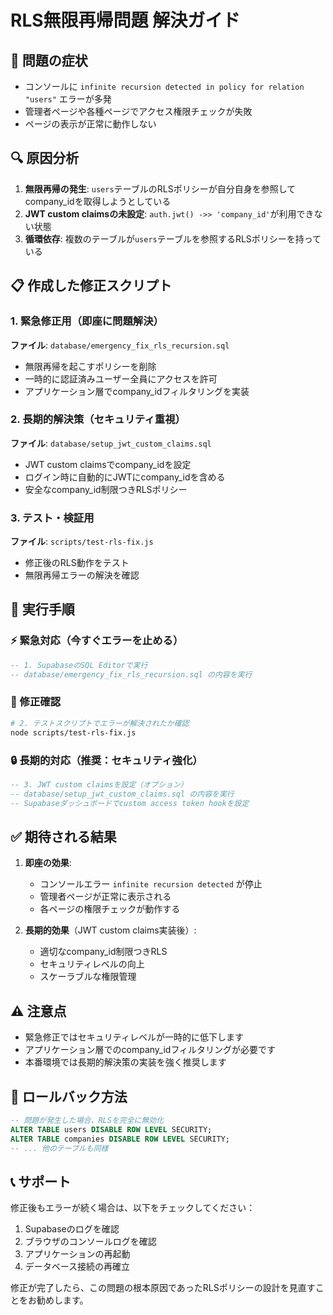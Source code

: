 # RLS無限再帰問題 解決ガイド

## 🚨 問題の症状
- コンソールに `infinite recursion detected in policy for relation "users"` エラーが多発
- 管理者ページや各種ページでアクセス権限チェックが失敗
- ページの表示が正常に動作しない

## 🔍 原因分析
1. **無限再帰の発生**: `users`テーブルのRLSポリシーが自分自身を参照してcompany_idを取得しようとしている
2. **JWT custom claimsの未設定**: `auth.jwt() ->> 'company_id'`が利用できない状態
3. **循環依存**: 複数のテーブルが`users`テーブルを参照するRLSポリシーを持っている

## 📋 作成した修正スクリプト

### 1. 緊急修正用（即座に問題解決）
**ファイル**: `database/emergency_fix_rls_recursion.sql`
- 無限再帰を起こすポリシーを削除
- 一時的に認証済みユーザー全員にアクセスを許可
- アプリケーション層でcompany_idフィルタリングを実装

### 2. 長期的解決策（セキュリティ重視）
**ファイル**: `database/setup_jwt_custom_claims.sql`
- JWT custom claimsでcompany_idを設定
- ログイン時に自動的にJWTにcompany_idを含める
- 安全なcompany_id制限つきRLSポリシー

### 3. テスト・検証用
**ファイル**: `scripts/test-rls-fix.js`
- 修正後のRLS動作をテスト
- 無限再帰エラーの解決を確認

## 🔧 実行手順

### ⚡ 緊急対応（今すぐエラーを止める）
```sql
-- 1. SupabaseのSQL Editorで実行
-- database/emergency_fix_rls_recursion.sql の内容を実行
```

### 🧪 修正確認
```bash
# 2. テストスクリプトでエラーが解決されたか確認
node scripts/test-rls-fix.js
```

### 🔒 長期的対応（推奨：セキュリティ強化）
```sql
-- 3. JWT custom claimsを設定（オプション）
-- database/setup_jwt_custom_claims.sql の内容を実行
-- Supabaseダッシュボードでcustom access token hookを設定
```

## ✅ 期待される結果
1. **即座の効果**:
   - コンソールエラー `infinite recursion detected` が停止
   - 管理者ページが正常に表示される
   - 各ページの権限チェックが動作する

2. **長期的効果**（JWT custom claims実装後）:
   - 適切なcompany_id制限つきRLS
   - セキュリティレベルの向上
   - スケーラブルな権限管理

## ⚠️ 注意点
- 緊急修正ではセキュリティレベルが一時的に低下します
- アプリケーション層でのcompany_idフィルタリングが必要です
- 本番環境では長期的解決策の実装を強く推奨します

## 🔄 ロールバック方法
```sql
-- 問題が発生した場合、RLSを完全に無効化
ALTER TABLE users DISABLE ROW LEVEL SECURITY;
ALTER TABLE companies DISABLE ROW LEVEL SECURITY;
-- ... 他のテーブルも同様
```

## 📞 サポート
修正後もエラーが続く場合は、以下をチェックしてください：
1. Supabaseのログを確認
2. ブラウザのコンソールログを確認
3. アプリケーションの再起動
4. データベース接続の再確立

修正が完了したら、この問題の根本原因であったRLSポリシーの設計を見直すことをお勧めします。

